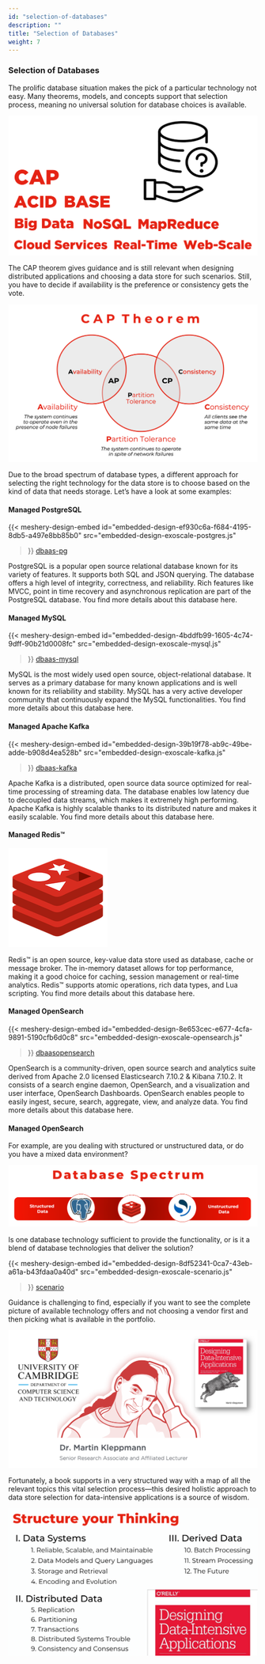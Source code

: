 ```yaml
---
id: "selection-of-databases"
description: ""
title: "Selection of Databases"
weight: 7
---
```


### Selection of Databases

The prolific database situation makes the pick of a particular technology not easy. Many theorems, models, and concepts support that selection process, meaning no universal solution for database choices is available.

![selection](selection.png) 

The CAP theorem gives guidance and is still relevant when designing distributed applications and choosing a data store for such scenarios. Still, you have to decide if availability is the preference or consistency gets the vote.

![CAP](CAP.png)

Due to the broad spectrum of database types, a different approach for selecting the right technology for the data store is to choose based on the kind of data that needs storage. Let’s have a look at some examples:

#### Managed PostgreSQL

{{< meshery-design-embed
  id="embedded-design-ef930c6a-f684-4195-8db5-a497e8bb85b0"
  src="embedded-design-exoscale-postgres.js"
>}}
[dbaas-pg](dbaas-pg.png)

PostgreSQL is a popular open source relational database known for its variety of features. It supports both SQL and JSON querying. The database offers a high level of integrity, correctness, and reliability. Rich features like MVCC, point in time recovery and asynchronous replication are part of the PostgreSQL database. You find more details about this database here.

#### Managed MySQL

{{< meshery-design-embed
  id="embedded-design-4bddfb99-1605-4c74-9dff-90b21d0008fc"
  src="embedded-design-exoscale-mysql.js"
>}}
[dbaas-mysql](dbaas-mysql.png)

MySQL is the most widely used open source, object-relational database. It serves as a primary database for many known applications and is well known for its reliability and stability. MySQL has a very active developer community that continuously expand the MySQL functionalities. You find more details about this database here.

#### Managed Apache Kafka

{{< meshery-design-embed
  id="embedded-design-39b19f78-ab9c-49be-adde-b908d4ea528b"
  src="embedded-design-exoscale-kafka.js"
>}}
[dbaas-kafka](dbaas-kafka.png)

Apache Kafka is a distributed, open source data source optimized for real-time processing of streaming data. The database enables low latency due to decoupled data streams, which makes it extremely high performing. Apache Kafka is highly scalable thanks to its distributed nature and makes it easily scalable. You find more details about this database here.

#### Managed Redis™
![dbaas-redis](dbaas-redis.png)

Redis™ is an open source, key-value data store used as database, cache or message broker. The in-memory dataset allows for top performance, making it a good choice for caching, session management or real-time analytics. Redis™ supports atomic operations, rich data types, and Lua scripting. You find more details about this database here.

#### Managed OpenSearch

{{< meshery-design-embed
  id="embedded-design-8e653cec-e677-4cfa-9891-5190cfb6d0c8"
  src="embedded-design-exoscale-opensearch.js"
>}}
[dbaasopensearch](dbaas-opensearch.png)

OpenSearch is a community-driven, open source search and analytics suite derived from Apache 2.0 licensed Elasticsearch 7.10.2 & Kibana 7.10.2. It consists of a search engine daemon, OpenSearch, and a visualization and user interface, OpenSearch Dashboards. OpenSearch enables people to easily ingest, secure, search, aggregate, view, and analyze data. You find more details about this database here.

#### Managed OpenSearch

For example, are you dealing with structured or unstructured data, or do you have a mixed data environment?

![spectrum](spectrum.png)

Is one database technology sufficient to provide the functionality, or is it a blend of database technologies that deliver the solution?

{{< meshery-design-embed
  id="embedded-design-8df52341-0ca7-43eb-a61a-b43fdaa0a40d"
  src="embedded-design-exoscale-scenario.js"
>}}
[scenario](scenario.png)

Guidance is challenging to find, especially if you want to see the complete picture of available technology offers and not choosing a vendor first and then picking what is available in the portfolio.

![book](book.png)

Fortunately, a book supports in a very structured way with a map of all the relevant topics this vital selection process—this desired holistic approach to data store selection for data-intensive applications is a source of wisdom.

![structure](structure.png)